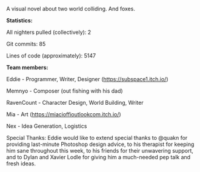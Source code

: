 A visual novel about two world colliding. And foxes.

**Statistics:**

All nighters pulled (collectively): 2

Git commits: 85

Lines of code (approximately): 5147

**Team members:**

Eddie - Programmer, Writer, Designer (https://subspace1.itch.io/)

Memnyo - Composer (out fishing with his dad)

RavenCount - Character Design, World Building, Writer

Mia - Art (https://miacioffioutlookcom.itch.io/)

Nex - Idea Generation, Logistics

Special Thanks: Eddie would like to extend special thanks to @quakn for providing last-minute Photoshop design advice, to his therapist for keeping him sane throughout this week, to his friends for their unwavering support, and to Dylan and Xavier Lodle for giving him a much-needed pep talk and fresh ideas.
